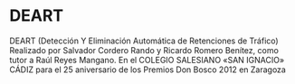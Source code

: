 DEART
=====

DEART (Detección Y Eliminación Automática de Retenciones de Tráfico) Realizado por Salvador Cordero Rando y Ricardo Romero Benítez, como tutor a Raúl Reyes Mangano. En el COLEGIO SALESIANO «SAN IGNACIO» CÁDIZ para el 25 aniversario de los Premios Don Bosco 2012 en Zaragoza
